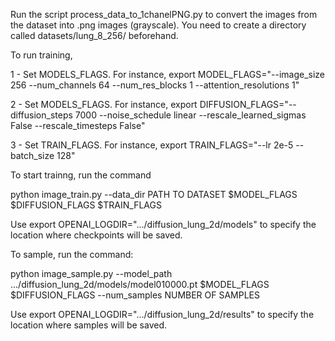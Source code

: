 Run the script process_data_to_1chanelPNG.py to convert the images from the dataset into .png images (grayscale). You need to create a directory called datasets/lung_8_256/ beforehand.

To run training, 

1 - Set MODELS_FLAGS. For instance, export MODEL_FLAGS="--image_size 256 --num_channels 64 --num_res_blocks 1 --attention_resolutions 1"

2 - Set MODELS_FLAGS. For instance, export DIFFUSION_FLAGS="--diffusion_steps 7000 --noise_schedule linear --rescale_learned_sigmas False --rescale_timesteps False"

3 - Set TRAIN_FLAGS. For instance, export TRAIN_FLAGS="--lr 2e-5 --batch_size 128"

To start trainng, run the command

python image_train.py --data_dir PATH TO DATASET  $MODEL_FLAGS $DIFFUSION_FLAGS $TRAIN_FLAGS

Use export OPENAI_LOGDIR=".../diffusion_lung_2d/models" to specify the location where checkpoints will be saved.

To sample, run the command:

python image_sample.py --model_path .../diffusion_lung_2d/models/model010000.pt  $MODEL_FLAGS $DIFFUSION_FLAGS --num_samples NUMBER OF SAMPLES

Use export OPENAI_LOGDIR=".../diffusion_lung_2d/results" to specify the location where samples will be saved.
